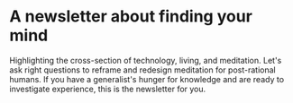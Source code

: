 # A newsletter about finding your mind

Highlighting the cross-section of technology, living, and meditation. Let's ask right questions to reframe and redesign meditation for post-rational humans. If you have a generalist's hunger for knowledge and are ready to investigate experience, this is the newsletter for you.

